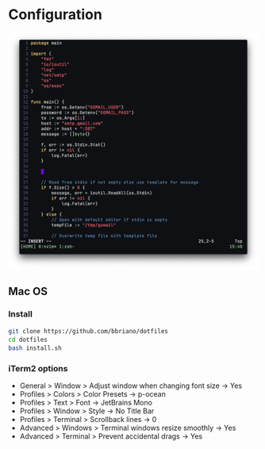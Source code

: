 # Configuration

![](screen_shots/2020-11-28.png)

## Mac OS

### Install

```bash
git clone https://github.com/bbriano/dotfiles
cd dotfiles
bash install.sh
```

### iTerm2 options

- General > Window > Adjust window when changing font size -> Yes
- Profiles > Colors > Color Presets -> p-ocean
- Profiles > Text > Font -> JetBrains Mono
- Profiles > Window > Style -> No Title Bar
- Profiles > Terminal > Scrollback lines -> 0
- Advanced > Windows > Terminal windows resize smoothly -> Yes
- Advanced > Terminal > Prevent accidental drags -> Yes
